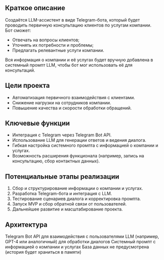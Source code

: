 ## Краткое описание

Создаётся LLM-ассистент в виде Telegram-бота, который будет проводить первичную консультацию клиентов по услугам компании. Бот сможет:
- Отвечать на вопросы клиентов;
- Уточнять их потребности и проблемы;
- Предлагать релевантные услуги компании.

Вся информация о компании и её услугах будет вручную добавлена в системный промпт LLM, чтобы бот мог использовать её для консультаций.

## Цели проекта

- Автоматизация первичного взаимодействия с клиентами.
- Снижение нагрузки на сотрудников компании.
- Повышение качества и скорости обработки обращений.

## Ключевые функции

- Интеграция с Telegram через Telegram Bot API.
- Использование LLM для генерации ответов и ведения диалога.
- Гибкая настройка системного промпта с информацией о компании и услугах.
- Возможность расширения функционала (например, запись на консультацию, сбор контактных данных).

## Потенциальные этапы реализации

1. Сбор и структурирование информации о компании и услугах.
2. Разработка Telegram-бота и интеграция с LLM.
3. Тестирование сценариев диалога и корректировка промпта.
4. Запуск MVP и сбор обратной связи от пользователей.
5. Дальнейшее развитие и масштабирование проекта.

## Архитектура
Telegram Bot API для взаимодействия с пользователями
LLM (например, GPT-4 или аналогичный) для обработки диалогов
Системный промпт с информацией о компании и услугах
База данных не предусмотрена (история будет храниться в памяти)

